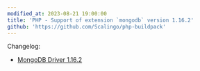 ```yaml
---
modified_at: 2023-08-21 19:00:00
title: 'PHP - Support of extension `mongodb` version 1.16.2'
github: 'https://github.com/Scalingo/php-buildpack'
---
```


Changelog:

* [MongoDB Driver 1.16.2](https://github.com/mongodb/mongo-php-driver/releases/tag/1.16.2)

